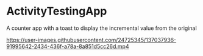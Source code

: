 # ActivityTestingApp
A counter app with a toast to display the incremental value  from the original


https://user-images.githubusercontent.com/24725345/137037936-91995642-2434-436f-a78a-8a851d5cc26d.mp4

